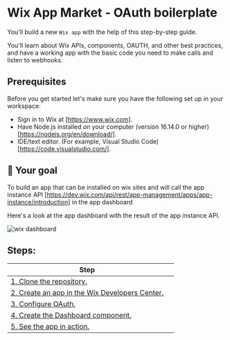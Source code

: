# Wix App Market - OAuth boilerplate

You'll build a new `Wix app` with the help of this step-by-step guide.
 
You'll learn about Wix APIs, components, OAUTH, and other best practices, and have a working app with the basic code you need to make calls and listen to webhooks.


## Prerequisites

Before you get started let's make sure you have the following set up in your workspace:

- Sign in to Wix at [https://www.wix.com].
- Have Node.js installed on your computer (version 16.14.0 or higher) [https://nodejs.org/en/download/].
- IDE/text editor. (For example, Visual Studio Code) [https://code.visualstudio.com/].

## 🚀 Your goal

To build an app that can be installed on wix sites and will call the app instance API [https://dev.wix.com/api/rest/app-management/apps/app-instance/introduction] in the app dashboard

Here's a look at the app dashboard with the result of the app instance API.

![wix dashboard](./images/basic-dashboard.jpg?raw=true)


## Steps:


| Step                                  |                               |
|---------------------------------------|---------------------------------------------------------------------------------------|
| [1. Clone the repository.][step01]             
| [2. Create an app in the Wix Developers Center.][step02]
| [3. Configure OAuth.][step03]    
| [4. Create the Dashboard component.][step04] 
| [5. See the app in action.][step05] 
   

[step01]: guides/01-clone-repository.md
[step02]: guides/02-create-an-app.md
[step03]: guides/03-OAuth.md
[step04]: guides/04-dashboard-component.md
[step05]: guides/05-app-in-action.md




